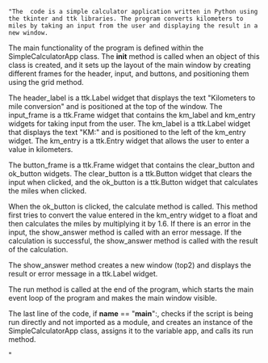
    "The  code is a simple calculator application written in Python using the tkinter and ttk libraries. The program converts kilometers to miles by taking an input from the user and displaying the result in a new window.

The main functionality of the program is defined within the SimpleCalculatorApp class. The __init__ method is called when an object of this class is created, and it sets up the layout of the main window by creating different frames for the header, input, and buttons, and positioning them using the grid method.

The header_label is a ttk.Label widget that displays the text "Kilometers to mile conversion" and is positioned at the top of the window. The input_frame is a ttk.Frame widget that contains the km_label and km_entry widgets for taking input from the user. The km_label is a ttk.Label widget that displays the text "KM:" and is positioned to the left of the km_entry widget. The km_entry is a ttk.Entry widget that allows the user to enter a value in kilometers.

The button_frame is a ttk.Frame widget that contains the clear_button and ok_button widgets. The clear_button is a ttk.Button widget that clears the input when clicked, and the ok_button is a ttk.Button widget that calculates the miles when clicked.

When the ok_button is clicked, the calculate method is called. This method first tries to convert the value entered in the km_entry widget to a float and then calculates the miles by multiplying it by 1.6. If there is an error in the input, the show_answer method is called with an error message. If the calculation is successful, the show_answer method is called with the result of the calculation.

The show_answer method creates a new window (top2) and displays the result or error message in a ttk.Label widget.

The run method is called at the end of the program, which starts the main event loop of the program and makes the main window visible.

The last line of the code, if __name__ == "__main__":, checks if the script is being run directly and not imported as a module, and creates an instance of the SimpleCalculatorApp class, assigns it to the variable app, and calls its run method.

"